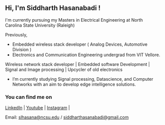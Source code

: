 ## Hi, I'm Siddharth Hasanabadi ! 

I'm currently pursuing my Masters in Electrical Engineering at North Carolina State University (Raleigh)

Previously,
- Embedded wireless stack developer ( Analog Devices, Automotive Division )
- Electronics and Communication Engineering undergrad from VIT Vellore.

Wireless network stack developer | Embedded software Development | Signal and Image processing | Upcycler of old electronics

- I’m currently studying Signal processing, Datascience, and Computer Networks with an aim to develop edge intelligence solutions.

### You can find me on

[LinkedIn](https://www.linkedin.com/in/siddharth-hasanabadi/) | [Youtube](https://www.youtube.com/siddharthlh) | [Instagram](https://www.instagram.com/siddharth.lh/you) |

Email: slhasana@ncsu.edu / siddharthasanabadi@gmail.com <br>
